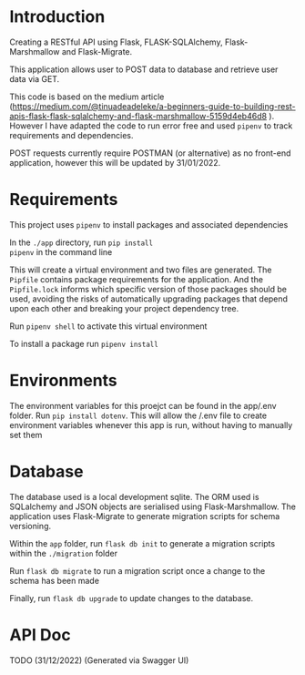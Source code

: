 # Introduction
Creating a RESTful API using Flask, FLASK-SQLAlchemy, Flask-Marshmallow and Flask-Migrate. 

This application allows user to POST data to database and retrieve user data via GET. 

This code is based on the medium article (https://medium.com/@tinuadeadeleke/a-beginners-guide-to-building-rest-apis-flask-flask-sqlalchemy-and-flask-marshmallow-5159d4eb46d8 ). However I have adapted the code to run error free and used <code>pipenv</code> to track requirements and dependencies.

POST requests currently require POSTMAN (or alternative) as no front-end application, however this will be updated by 31/01/2022. 

# Requirements

This project uses <code>pipenv</code> to install packages and associated dependencies

In the <code>./app</code> directory, run <code>pip install pipenv</code> in the command line

This will create a virtual environment and two files are generated. The <code>Pipfile</code> contains package requirements for the application. And the <code>Pipfile.lock</code> informs which specific version of those packages should be used, avoiding the risks of automatically upgrading packages that depend upon each other and breaking your project dependency tree.

Run <code>pipenv shell</code> to activate this virtual environment

To install a package run <code>pipenv install <package-name></code>

# Environments 
  
The environment variables for this proejct can be found in the app/.env folder. Run <code>pip install dotenv</code>. This will allow the /.env file to create environment variables whenever this app is run, without having to manually set them 

# Database

The database used is a local development sqlite. The ORM used is SQLalchemy and JSON objects are serialised using Flask-Marshmallow. The application uses Flask-Migrate to generate migration scripts for schema versioning. 

Within the <code>app</code> folder, run <code>flask db init</code> to generate a migration scripts within the  <code>./migration</code> folder

Run <code>flask db migrate</code> to run a migration script once a change to the schema has been made

Finally, run <code>flask db upgrade</code> to update changes to the database. 

# API Doc
TODO (31/12/2022) (Generated via Swagger UI) 
